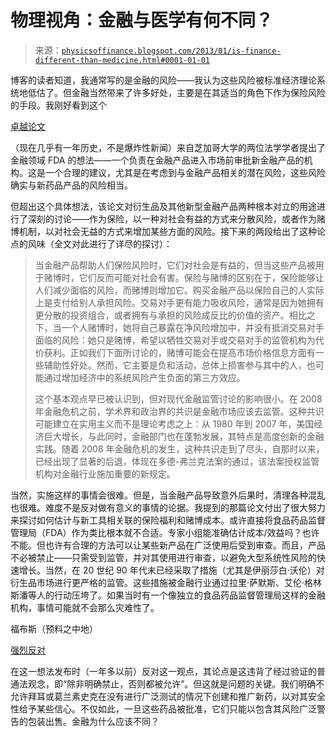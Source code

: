 <!--yml

分类：未分类

日期：2024-05-18 06:58:55

-->

# 物理视角：金融与医学有何不同？

> 来源：[`physicsoffinance.blogspot.com/2013/01/is-finance-different-than-medicine.html#0001-01-01`](http://physicsoffinance.blogspot.com/2013/01/is-finance-different-than-medicine.html#0001-01-01)

博客的读者知道，我通常写的是金融的风险——我认为这些风险被标准经济理论系统地低估了。但金融当然带来了许多好处，主要是在其适当的角色下作为保险风险的手段。我刚好看到这个

[卓越论文](http://papers.ssrn.com/sol3/papers.cfm?abstract_id=2010606)

（现在几乎有一年历史，不是爆炸性新闻）来自芝加哥大学的两位法学学者提出了金融领域 FDA 的想法——一个负责在金融产品进入市场前审批新金融产品的机构。这是一个合理的建议，尤其是在考虑到与金融产品相关的潜在风险，这些风险确实与新药品产品的风险相当。

但超出这个具体想法，该论文对衍生品及其他新型金融产品两种根本对立的用途进行了深刻的讨论——作为保险，以一种对社会有益的方式来分散风险，或者作为赌博机制，以对社会无益的方式来增加某些方面的风险。接下来的两段给出了这种论点的风味（全文对此进行了详尽的探讨）：

> 当金融产品帮助人们保险风险时，它们对社会是有益的，但当这些产品被用于赌博时，它们反而可能对社会有害。保险与赌博的区别在于，保险能够让人们减少面临的风险，而赌博则增加它。购买金融产品以保险自己的人实际上是支付给别人承担风险。交易对手更有能力吸收风险，通常是因为她拥有更分散的投资组合，或者拥有与承担的风险成反比的价值的资产。相比之下，当一个人赌博时，她将自己暴露在净风险增加中，并没有抵消交易对手面临的风险：她只是赌博，希望以牺牲交易对手或交易对手的监管机构为代价获利。正如我们下面所讨论的，赌博可能会在提高市场价格信息方面有一些辅助性好处。然而，它主要是负和活动，总体上损害参与其中的人，也可能通过增加经济中的系统风险产生负面的第三方效应。
> 
> 这个基本观点早已被认识到，但对现代金融监管讨论的影响很小。在 2008 年金融危机之前，学术界和政治界的共识是金融市场应该去监管。这种共识可能建立在实用主义而不是理论考虑之上：从 1980 年到 2007 年，美国经济巨大增长，与此同时，金融部门也在蓬勃发展，其特点是高度创新的金融实践。随着 2008 年金融危机的发生，这种共识走到了尽头，自那时以来，已经出现了显著的后退，体现在多德-弗兰克法案的通过，该法案授权监管机构对金融行业施加重要的新规定。

当然，实施这样的事情会很难。但是，当金融产品导致意外后果时，清理各种混乱也很难。难度不是反对做有意义的事情的论据。我提到的那篇论文付出了很大努力来探讨如何估计与新工具相关联的保险福利和赌博成本。或许直接将食品药品监督管理局（FDA）作为类比根本就不合适。专家小组能准确估计成本/效益吗？也许不能。但也许有合理的方法可以让某些新产品在广泛使用后受到审查。而且，产品不必被禁止——只需受到监管，并对其使用进行审查，以避免大型系统性风险的快速增长。当然，在 20 世纪 90 年代末已经采取了措施（尤其是伊丽莎白·沃伦）对衍生品市场进行更严格的监管。这些措施被金融行业通过拉里·萨默斯、艾伦·格林斯潘等人的行动压垮了。如果当时有一个像独立的食品药品监督管理局这样的金融机构，事情可能就不会那么灾难性了。

福布斯（预料之中地）

[强烈反对](http://www.forbes.com/sites/timworstall/2012/02/19/posners-fda-for-financial-innovation-a-truly-terrible-idea/)

在这一想法发布时（一年多以前）反对这一观点，其论点是这违背了经过验证的普通法观念，即“除非明确禁止，否则都被允许”。但这就是问题的关键。我们明确不允许拜耳或葛兰素史克在没有进行广泛测试的情况下创建和推广新药，以对其安全性给予某些信心。不仅如此，一旦这些药品被批准，它们只能以包含其风险广泛警告的包装出售。金融为什么应该不同？
